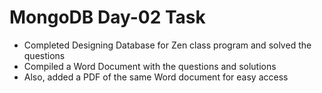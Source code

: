 <h1>MongoDB Day-02 Task</h1>
<ul>
  <li>Completed Designing Database for Zen class program and solved the questions</li>
  <li>Compiled a Word Document with the questions and solutions</li>
  <li>Also, added a PDF of the same Word document for easy access</li>
</ul>
